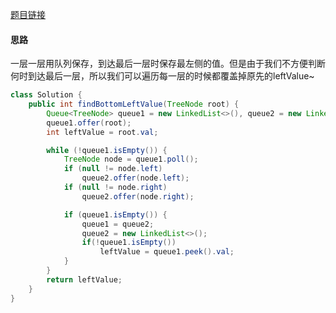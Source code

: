 [题目链接](https://leetcode-cn.com/problems/LwUNpT/)

#### 思路
一层一层用队列保存，到达最后一层时保存最左侧的值。但是由于我们不方便判断何时到达最后一层，所以我们可以遍历每一层的时候都覆盖掉原先的leftValue~

```java
class Solution {
    public int findBottomLeftValue(TreeNode root) {
        Queue<TreeNode> queue1 = new LinkedList<>(), queue2 = new LinkedList<>();
        queue1.offer(root);
        int leftValue = root.val;

        while (!queue1.isEmpty()) {
            TreeNode node = queue1.poll();
            if (null != node.left)
                queue2.offer(node.left);
            if (null != node.right)
                queue2.offer(node.right);

            if (queue1.isEmpty()) {
                queue1 = queue2;
                queue2 = new LinkedList<>();
                if(!queue1.isEmpty())
                    leftValue = queue1.peek().val;
            }
        }
        return leftValue;
    }
}
```
